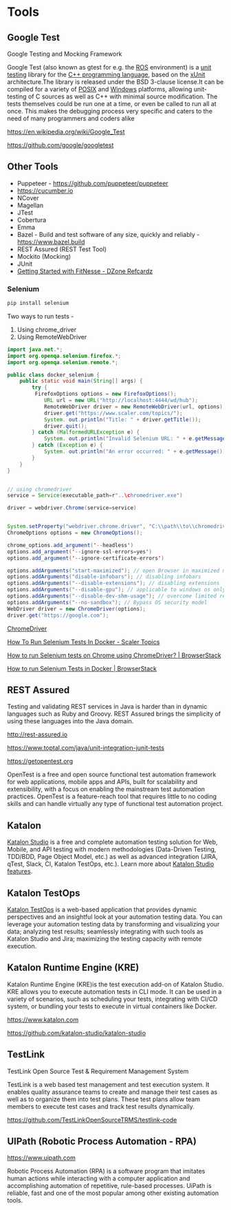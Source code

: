 # Tools

## Google Test

Google Testing and Mocking Framework

Google Test (also known as gtest for e.g. the [ROS](https://en.wikipedia.org/wiki/Robot_Operating_System) environment) is a [unit testing](https://en.wikipedia.org/wiki/Unit_testing) library for the [C++ programming language](https://en.wikipedia.org/wiki/C%2B%2B), based on the [xUnit](https://en.wikipedia.org/wiki/XUnit) architecture.The library is released under the BSD 3-clause license.It can be compiled for a variety of [POSIX](https://en.wikipedia.org/wiki/POSIX) and [Windows](https://en.wikipedia.org/wiki/Microsoft_Windows) platforms, allowing unit-testing of C sources as well as C++ with minimal source modification. The tests themselves could be run one at a time, or even be called to run all at once. This makes the debugging process very specific and caters to the need of many programmers and coders alike

https://en.wikipedia.org/wiki/Google_Test

https://github.com/google/googletest

## Other Tools

- Puppeteer - https://github.com/puppeteer/puppeteer
- https://cucumber.io
- NCover
- Magellan
- JTest
- Cobertura
- Emma
- Bazel - Build and test software of any size, quickly and reliably - https://www.bazel.build
- REST Assured (REST Test Tool)
- Mockito (Mocking)
- JUnit
- [Getting Started with FitNesse - DZone Refcardz](https://dzone.com/refcardz/getting-started-fitnesse)

### Selenium

```bash
pip install selenium
```

Two ways to run tests -

1. Using chrome_driver
2. Using RemoteWebDriver

```java
import java.net.*;
import org.openqa.selenium.firefox.*;
import org.openqa.selenium.remote.*;

public class docker_selenium {
    public static void main(String[] args) {
        try {
         FirefoxOptions options = new FirefoxOptions();
            URL url = new URL("http://localhost:4444/wd/hub");
            RemoteWebDriver driver = new RemoteWebDriver(url, options);
            driver.get("https://www.scaler.com/topics/");
            System. out.println("Title: " + driver.getTitle());
            driver.quit();
        } catch (MalformedURLException e) {
            System. out.println("Invalid Selenium URL: " + e.getMessage());
        } catch (Exception e) {
            System. out.println("An error occurred: " + e.getMessage());
        }
    }
}


// using chromedriver
service = Service(executable_path=r"..\chromedriver.exe")

driver = webdriver.Chrome(service=service)


System.setProperty("webdriver.chrome.driver", "C:\\path\\to\\chromedriver.exe");
ChromeOptions options = new ChromeOptions();

chrome_options.add_argument('--headless')
options.add_argument('--ignore-ssl-errors=yes')
options.add_argument('--ignore-certificate-errors')

options.addArguments("start-maximized"); // open Browser in maximized mode
options.addArguments("disable-infobars"); // disabling infobars
options.addArguments("--disable-extensions"); // disabling extensions
options.addArguments("--disable-gpu"); // applicable to windows os only
options.addArguments("--disable-dev-shm-usage"); // overcome limited resource problems
options.addArguments("--no-sandbox"); // Bypass OS security model
WebDriver driver = new ChromeDriver(options);
driver.get("https://google.com");
```

[ChromeDriver](https://www.selenium.dev/selenium/docs/api/java/org/openqa/selenium/chrome/ChromeDriver.html)

[How To Run Selenium Tests In Docker - Scaler Topics](https://www.scaler.com/topics/selenium-tutorial/selenium-docker/)

[How to run Selenium tests on Chrome using ChromeDriver? | BrowserStack](https://www.browserstack.com/guide/run-selenium-tests-using-selenium-chromedriver)

[How to run Selenium Tests in Docker | BrowserStack](https://www.browserstack.com/guide/run-selenium-tests-in-docker)

## REST Assured

Testing and validating REST services in Java is harder than in dynamic languages such as Ruby and Groovy. REST Assured brings the simplicity of using these languages into the Java domain.

http://rest-assured.io

https://www.toptal.com/java/unit-integration-junit-tests

https://getopentest.org

OpenTest is a free and open source functional test automation framework for web applications, mobile apps and APIs, built for scalability and extensibility, with a focus on enabling the mainstream test automation practices. OpenTest is a feature-reach tool that requires little to no coding skills and can handle virtually any type of functional test automation project.

## Katalon

[Katalon Studio](https://www.katalon.com) is a free and complete automation testing solution for Web, Mobile, and API testing with modern methodologies (Data-Driven Testing, TDD/BDD, Page Object Model, etc.) as well as advanced integration (JIRA, qTest, Slack, CI, Katalon TestOps, etc.). Learn more about [Katalon Studio features](https://www.katalon.com/features/).

## Katalon TestOps

[Katalon TestOps](https://analytics.katalon.com) is a web-based application that provides dynamic perspectives and an insightful look at your automation testing data. You can leverage your automation testing data by transforming and visualizing your data; analyzing test results; seamlessly integrating with such tools as Katalon Studio and Jira; maximizing the testing capacity with remote execution.

## Katalon Runtime Engine (KRE)

Katalon Runtime Engine (KRE)is the test execution add-on of Katalon Studio. KRE allows you to execute automation tests in CLI mode. It can be used in a variety of scenarios, such as scheduling your tests, integrating with CI/CD system, or bundling your tests to execute in virtual containers like Docker.

https://www.katalon.com

https://github.com/katalon-studio/katalon-studio

## TestLink

TestLink Open Source Test & Requirement Management System

TestLink is a web based test management and test execution system. It enables quality assurance teams to create and manage their test cases as well as to organize them into test plans. These test plans allow team members to execute test cases and track test results dynamically.

https://github.com/TestLinkOpenSourceTRMS/testlink-code

## UIPath (Robotic Process Automation - RPA)

https://www.uipath.com

Robotic Process Automation (RPA) is a software program that imitates human actions while interacting with a computer application and accomplishing automation of repetitive, rule-based processes. UiPath is reliable, fast and one of the most popular among other existing automation tools.
